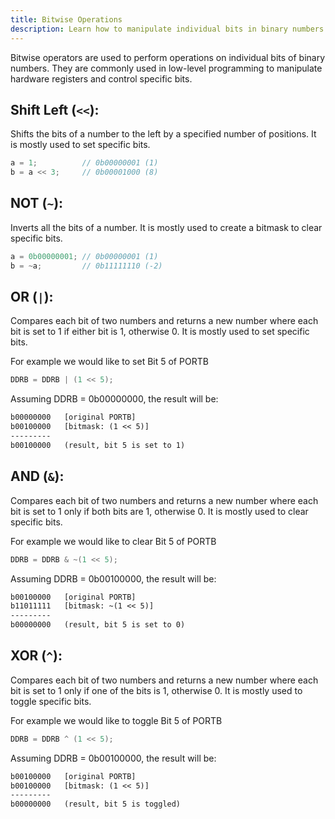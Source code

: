 ```yaml
---
title: Bitwise Operations
description: Learn how to manipulate individual bits in binary numbers using bitwise operators in C programming.
---
```


Bitwise operators are used to perform operations on individual bits of binary numbers. They are commonly used in low-level programming to manipulate hardware registers and control specific bits.

## Shift Left (`<<`):

Shifts the bits of a number to the left by a specified number of positions. It is mostly used to set specific bits.

```c
a = 1;          // 0b00000001 (1)
b = a << 3;     // 0b00001000 (8)
```

## NOT (`~`):

Inverts all the bits of a number. It is mostly used to create a bitmask to clear specific bits.

```c
a = 0b00000001; // 0b00000001 (1)
b = ~a;         // 0b11111110 (-2)
```

## OR (`|`):

Compares each bit of two numbers and returns a new number where each bit is set to 1 if either bit is 1, otherwise 0. It is mostly used to set specific bits.

For example we would like to set Bit 5 of PORTB

```c
DDRB = DDRB | (1 << 5);
```
Assuming DDRB = 0b00000000, the result will be:

```txt
b00000000   [original PORTB]
b00100000   [bitmask: (1 << 5)]
---------
b00100000   (result, bit 5 is set to 1)
```

## AND (`&`):

Compares each bit of two numbers and returns a new number where each bit is set to 1 only if both bits are 1, otherwise 0. It is mostly used to clear specific bits.

For example we would like to clear Bit 5 of PORTB

```c
DDRB = DDRB & ~(1 << 5);
```

Assuming DDRB = 0b00100000, the result will be:

```txt
b00100000   [original PORTB]
b11011111   [bitmask: ~(1 << 5)]
---------
b00000000   (result, bit 5 is set to 0)
```

## XOR (`^`):

Compares each bit of two numbers and returns a new number where each bit is set to 1 only if one of the bits is 1, otherwise 0. It is mostly used to toggle specific bits.

For example we would like to toggle Bit 5 of PORTB

```c
DDRB = DDRB ^ (1 << 5);
```

Assuming DDRB = 0b00100000, the result will be:

```txt
b00100000   [original PORTB]
b00100000   [bitmask: (1 << 5)]
---------
b00000000   (result, bit 5 is toggled)
```